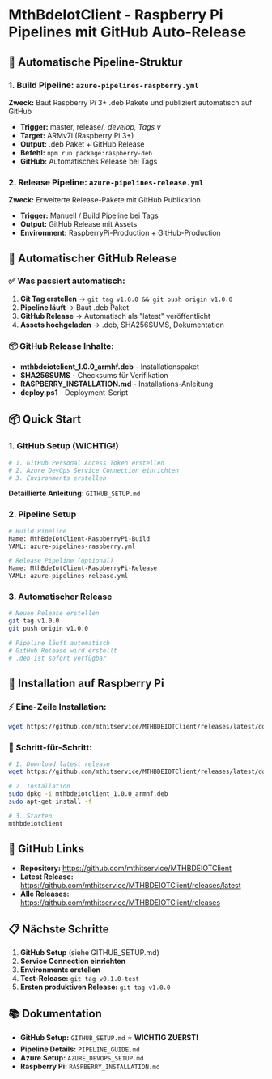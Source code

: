 # MthBdeIotClient - Raspberry Pi Pipelines mit GitHub Auto-Release

## 🚀 Automatische Pipeline-Struktur

### 1. Build Pipeline: `azure-pipelines-raspberry.yml`
**Zweck:** Baut Raspberry Pi 3+ .deb Pakete und publiziert automatisch auf GitHub

- **Trigger:** master, release/*, develop, Tags v*
- **Target:** ARMv7l (Raspberry Pi 3+)
- **Output:** .deb Paket + GitHub Release
- **Befehl:** `npm run package:raspberry-deb`
- **GitHub:** Automatisches Release bei Tags

### 2. Release Pipeline: `azure-pipelines-release.yml`
**Zweck:** Erweiterte Release-Pakete mit GitHub Publikation

- **Trigger:** Manuell / Build Pipeline bei Tags
- **Output:** GitHub Release mit Assets
- **Environment:** RaspberryPi-Production + GitHub-Production

## 🎯 Automatischer GitHub Release

### ✅ Was passiert automatisch:
1. **Git Tag erstellen** → `git tag v1.0.0 && git push origin v1.0.0`
2. **Pipeline läuft** → Baut .deb Paket
3. **GitHub Release** → Automatisch als "latest" veröffentlicht
4. **Assets hochgeladen** → .deb, SHA256SUMS, Dokumentation

### 📦 GitHub Release Inhalte:
- **mthbdeiotclient_1.0.0_armhf.deb** - Installationspaket
- **SHA256SUMS** - Checksums für Verifikation
- **RASPBERRY_INSTALLATION.md** - Installations-Anleitung
- **deploy.ps1** - Deployment-Script

## 📦 Quick Start

### 1. GitHub Setup (WICHTIG!)
```bash
# 1. GitHub Personal Access Token erstellen
# 2. Azure DevOps Service Connection einrichten
# 3. Environments erstellen
```
**Detaillierte Anleitung:** `GITHUB_SETUP.md`

### 2. Pipeline Setup
```bash
# Build Pipeline
Name: MthBdeIotClient-RaspberryPi-Build
YAML: azure-pipelines-raspberry.yml

# Release Pipeline (optional)
Name: MthBdeIotClient-RaspberryPi-Release
YAML: azure-pipelines-release.yml
```

### 3. Automatischer Release
```bash
# Neuen Release erstellen
git tag v1.0.0
git push origin v1.0.0

# Pipeline läuft automatisch
# GitHub Release wird erstellt
# .deb ist sofort verfügbar
```

## 🍓 Installation auf Raspberry Pi

### ⚡ Eine-Zeile Installation:
```bash
wget https://github.com/mthitservice/MTHBDEIOTClient/releases/latest/download/mthbdeiotclient_1.0.0_armhf.deb && sudo dpkg -i mthbdeiotclient_1.0.0_armhf.deb && sudo apt-get install -f
```

### 🔧 Schritt-für-Schritt:
```bash
# 1. Download latest release
wget https://github.com/mthitservice/MTHBDEIOTClient/releases/latest/download/mthbdeiotclient_1.0.0_armhf.deb

# 2. Installation
sudo dpkg -i mthbdeiotclient_1.0.0_armhf.deb
sudo apt-get install -f

# 3. Starten
mthbdeiotclient
```

## 🔗 GitHub Links
- **Repository:** https://github.com/mthitservice/MTHBDEIOTClient
- **Latest Release:** https://github.com/mthitservice/MTHBDEIOTClient/releases/latest
- **Alle Releases:** https://github.com/mthitservice/MTHBDEIOTClient/releases

## 📋 Nächste Schritte

1. **GitHub Setup** (siehe GITHUB_SETUP.md)
2. **Service Connection einrichten**
3. **Environments erstellen**
4. **Test-Release:** `git tag v0.1.0-test`
5. **Ersten produktiven Release:** `git tag v1.0.0`

## 📚 Dokumentation

- **GitHub Setup:** `GITHUB_SETUP.md` ⭐ **WICHTIG ZUERST!**
- **Pipeline Details:** `PIPELINE_GUIDE.md`
- **Azure Setup:** `AZURE_DEVOPS_SETUP.md`
- **Raspberry Pi:** `RASPBERRY_INSTALLATION.md`
